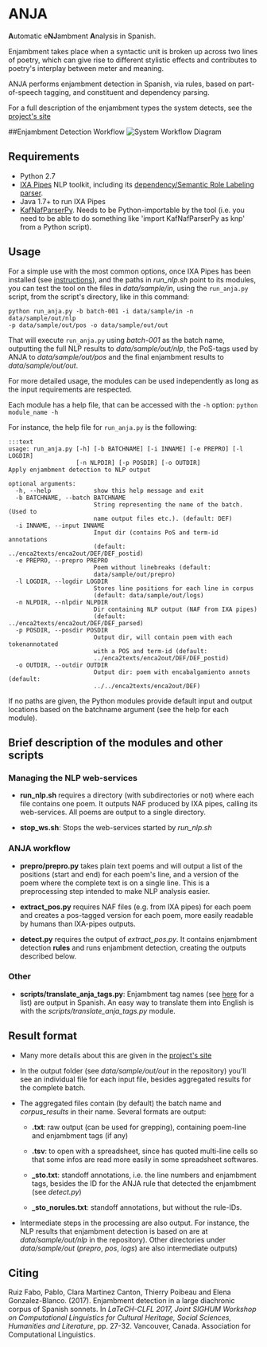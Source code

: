 # ANJA

**A**utomatic e**NJ**ambment **A**nalysis in Spanish.

Enjambment takes place when a syntactic unit is broken up across two lines of poetry, which can give rise to different stylistic effects and contributes to poetry's interplay between meter and meaning. 

ANJA performs enjambment detection in Spanish, via rules, based on part-of-speech tagging, and constituent and dependency parsing.

For a full description of the enjambment types the system detects, see the [project's site](https://sites.google.com/site/spanishenjambment/)

##Enjambment Detection Workflow
![System Workflow Diagram](https://sites.google.com/site/spanishenjambment/system-details/enca_system_workflow_noblank.png)


## Requirements
- Python 2.7
- [IXA Pipes](http://ixa2.si.ehu.es/ixa-pipes/) NLP toolkit, including its [dependency/Semantic Role Labeling parser](https://github.com/newsreader/ixa-pipe-srl).
- Java 1.7+ to run IXA Pipes
- [KafNafParserPy](https://github.com/cltl/KafNafParserPy). Needs to be Python-importable by the tool (i.e. you need to be able to do something like 'import KafNafParserPy as knp' from a Python script).


## Usage

For a simple use with the most common options, once IXA Pipes has been installed (see [instructions](http://ixa2.si.ehu.es/ixa-pipes/)), and the paths in _run_nlp.sh_ point to its modules, you can test the tool on the files in _data/sample/in_, using the `run_anja.py` script, from the script's directory, like in this command:
 
    python run_anja.py -b batch-001 -i data/sample/in -n data/sample/out/nlp
    -p data/sample/out/pos -o data/sample/out/out
 
That will execute `run_anja.py` using _batch-001_ as the batch name, outputting the full NLP results to _data/sample/out/nlp_, the PoS-tags used by ANJA to _data/sample/out/pos_ and the final enjambment results to _data/sample/out/out_.

For more detailed usage, the modules can be used independently as long as the input requirements are respected.

Each module has a help file, that can be accessed with the `-h` option: `python module_name -h`
 
For instance, the help file for `run_anja.py` is the following:

    :::text
    usage: run_anja.py [-h] [-b BATCHNAME] [-i INNAME] [-e PREPRO] [-l LOGDIR]
                       [-n NLPDIR] [-p POSDIR] [-o OUTDIR]
    Apply enjambment detection to NLP output
    
    optional arguments:
      -h, --help            show this help message and exit
      -b BATCHNAME, --batch BATCHNAME
                            String representing the name of the batch. (Used to
                            name output files etc.). (default: DEF)
      -i INNAME, --input INNAME
                            Input dir (contains PoS and term-id annotations
                            (default: ../enca2texts/enca2out/DEF/DEF_postid)
      -e PREPRO, --prepro PREPRO
                            Poem without linebreaks (default:
                            data/sample/out/prepro)
      -l LOGDIR, --logdir LOGDIR
                            Stores line positions for each line in corpus
                            (default: data/sample/out/logs)
      -n NLPDIR, --nlpdir NLPDIR
                            Dir containing NLP output (NAF from IXA pipes)
                            (default: ../enca2texts/enca2out/DEF/DEF_parsed)
      -p POSDIR, --posdir POSDIR
                            Output dir, will contain poem with each tokenannotated
                            with a POS and term-id (default:
                            ../enca2texts/enca2out/DEF/DEF_postid)
      -o OUTDIR, --outdir OUTDIR
                            Output dir: poem with encabalgamiento annots (default:
                            ../../enca2texts/enca2out/DEF)


If no paths are given, the Python modules provide default input and output locations based on the batchname argument (see the help for each module).


## Brief description of the modules and other scripts

### Managing the NLP web-services

- **run_nlp.sh** requires a directory (with subdirectories or not) where each file contains one poem. It outputs NAF produced by IXA pipes, calling its web-services. All poems are output to a single directory.
 
- **stop_ws.sh**: Stops the web-services started by *run_nlp.sh* 

### ANJA workflow

- **prepro/prepro.py** takes plain text poems and will output a list of the positions (start and end) for each poem's line, and a version of the poem where the complete text is on a single line. This is a preprocessing step intended to make NLP analysis easier. 

- **extract_pos.py** requires NAF files (e.g. from IXA pipes) for each poem and creates a pos-tagged version for each poem, more easily readable by humans than IXA-pipes outputs.

- **detect.py** requires the output of *extract_pos.py*. It contains enjambment detection **rules** and runs enjambment detection, creating the outputs described below. 

### Other

- **scripts/translate_anja_tags.py**: Enjambment tag names (see [here](https://sites.google.com/site/spanishenjambment/enjambment-types#TOC-Types-detected-by-our-system) for a list) are output in Spanish. An easy way to translate them into English is with the _scripts/translate_anja_tags.py_ module. 

## Result format

- Many more details about this are given in the [project's site](https://sites.google.com/site/spanishenjambment/annotation-and-result-format)

- In the output folder (see _data/sample/out/out_ in the repository) you'll see an individual file for each input file, besides aggregated results for the complete batch.

- The aggregated files contain (by default) the batch name and _corpus_results_ in their name. Several formats are output:
    - **.txt**: raw output (can be used for grepping), containing poem-line and enjambment tags (if any)
    
    - **.tsv**: to open with a spreadsheet, since has quoted multi-line cells so that some infos are read more easily in some spreadsheet softwares.
    
    - **\_sto.txt**: standoff annotations, i.e. the line numbers and enjambment tags, besides the ID for the ANJA rule that detected the enjambment (see _detect.py_)
    
    - **\_sto_norules.txt**: standoff annotations, but without the rule-IDs.


- Intermediate steps in the processing are also output. For instance, the NLP results that enjambment detection is based on are at _data/sample/out/nlp_ in the repository). Other directories under _data/sample/out_ (_prepro_, _pos_, _logs_) are also intermediate outputs)


## Citing

Ruiz Fabo, Pablo, Clara Martinez Canton, Thierry Poibeau and Elena Gonzalez-Blanco. (2017). Enjambment detection in a large diachronic corpus of Spanish sonnets. In _LaTeCH-CLFL 2017, Joint SIGHUM Workshop on Computational Linguistics for Cultural Heritage, Social Sciences, Humanities and Literature_, pp. 27-32. Vancouver, Canada. Association for Computational Linguistics.